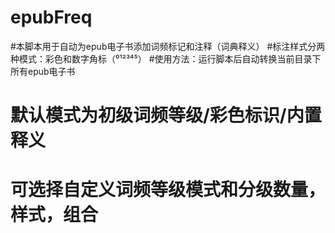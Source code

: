 # epubFreq


#本脚本用于自动为epub电子书添加词频标记和注释（词典释义）
#标注样式分两种模式：彩色和数字角标（⁰¹²³⁴⁵）
#使用方法：运行脚本后自动转换当前目录下所有epub电子书
#         默认模式为初级词频等级/彩色标识/内置释义
#         可选择自定义词频等级模式和分级数量，样式，组合
